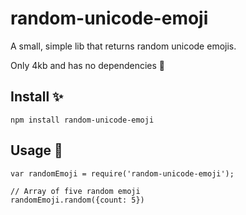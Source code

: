 # random-unicode-emoji

A small, simple lib that returns random unicode emojis. 

Only 4kb and has no dependencies 👼

## Install ✨

`npm install random-unicode-emoji`

## Usage 🐙

```
var randomEmoji = require('random-unicode-emoji');

// Array of five random emoji
randomEmoji.random({count: 5})

```
